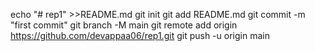 echo "# rep1" >>README.md
git init
git add README.md
git commit -m "first commit"
git branch -M main
git remote add origin https://github.com/devappaa06/rep1.git
git push -u origin main
